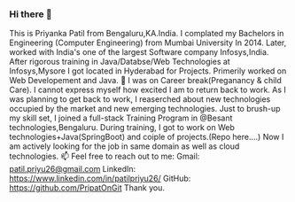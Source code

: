 ### Hi there 👋
This is Priyanka Patil from Bengaluru,KA.India. I complated my Bachelors in Engineering (Computer Engineering) from Mumbai University In 2014.
Later, worked with India's one of the largest Software company Infosys,India. After rigorous training in Java/Databse/Web Technologies at Infosys,Mysore I got located in Hyderabad for Projects.
Primerily worked on Web Developement and Java.
🌱 I was on Career break(Preganancy & child Care). I cannot express myself how excited I am to return back to work.
As I was planning to get back to work, I reaserched about new technologies occupied by the market and new emerging technologies.
Just to brush-up my skill set, I joined a full-stack Training Program in @Besant technologies,Bengaluru. During training, I got to work on Web technologies+Java(SpringBoot) and coiple of projects.(Repo here....)
Now I am actively looking for the job in same domain as well as cloud technologies.
📫 Feel free to reach out to me:
Gmail:    patil.priyu26@gmail.com
LinkedIn: https://www.linkedin.com/in/patilpriyu26/
GitHub:   https://github.com/PripatOnGit
Thank you.

